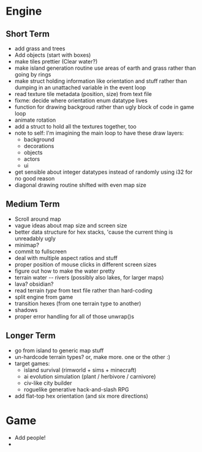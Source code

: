 Engine
======

Short Term
----------

- add grass and trees
- Add objects (start with boxes)
- make tiles prettier (Clear water?)
- make island generation routine use areas of earth and grass
  rather than going by rings
- make struct holding information like orientation and stuff
  rather than dumping in an unattached variable in the event
  loop
- read texture tile metadata (position, size) from text file
- fixme: decide where orientation enum 
  datatype lives
- function for drawing backgroud rather than ugly block of code
  in game loop
- animate rotation
- add a struct to hold all the textures together, too
- note to self: I'm imagining the main loop to have these draw layers:
  - background
  - decorations
  - objects
  - actors
  - ui
- get sensible about integer datatypes instead of randomly using i32 for no
    good reason
- diagonal drawing routine shifted with even map size

Medium Term
-----------
- Scroll around map
 - vague ideas about map size and screen size
- better data structure for hex stacks, 'cause the current thing is
   unreadably ugly
- minimap?
- commit to fullscreen
 - deal with multiple aspect ratios and stuff
 - proper position of mouse clicks in different screen sizes
- figure out how to make the water pretty
- terrain water -- rivers (possibly also lakes, for larger maps)
- lava? obsidian?
- read terrain _type_ from text file rather than hard-coding
- split engine from game
- transition hexes (from one terrain type to another)
- shadows
- proper error handling for all of those unwrap()s

Longer Term
-----------

- go from island to generic map stuff
- un-hardcode terrain types? or, make more. one or the other :)
- target games:
  - island survival (rimworld + sims + minecraft)
  - ai evolution simulation (plant / herbivore / carnivore)
  - civ-like city builder
  - roguelike generative hack-and-slash RPG
- add flat-top hex orientation (and six more directions)

Game
====

- Add people!
- 
